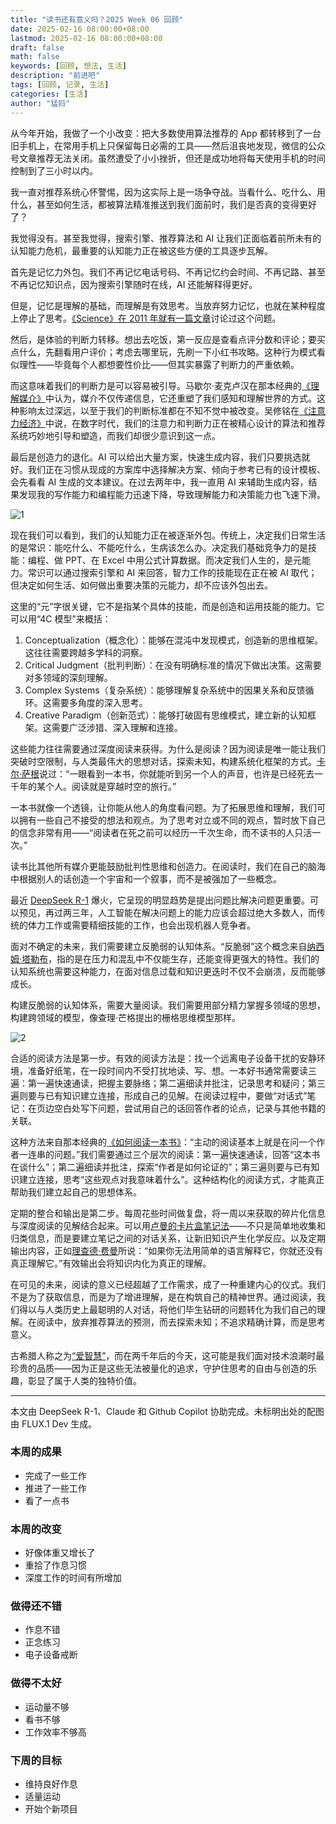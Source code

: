 ```yaml
---
title: "读书还有意义吗？2025 Week 06 回顾"
date: 2025-02-16 08:00:00+08:00
lastmod: 2025-02-16 08:00:00+08:00
draft: false
math: false
keywords: [回顾, 想法, 生活]
description: "前进吧"
tags: [回顾, 记录, 生活]
categories: [生活]
author: "猛犸"
---
```


从今年开始，我做了一个小改变：把大多数使用算法推荐的 App 都转移到了一台旧手机上，在常用手机上只保留每日必需的工具——然后沮丧地发现，微信的公众号文章推荐无法关闭。虽然遭受了小小挫折，但还是成功地将每天使用手机的时间控制到了三小时以内。

我一直对推荐系统心怀警惕，因为这实际上是一场争夺战。当看什么、吃什么、用什么，甚至如何生活，都被算法精准推送到我们面前时，我们是否真的变得更好了？

我觉得没有。甚至我觉得，搜索引擎、推荐算法和 AI 让我们正面临着前所未有的认知能力危机，最重要的认知能力正在被这些方便的工具逐步瓦解。

首先是记忆力外包。我们不再记忆电话号码、不再记忆约会时间、不再记路、甚至不再记忆知识点，因为搜索引擎随时在线，AI 还能解释得更好。

但是，记忆是理解的基础，而理解是有效思考。当放弃努力记忆，也就在某种程度上停止了思考。[《Science》在 2011 年就有一篇文章](https://www.science.org/doi/10.1126/science.1207745)讨论过这个问题。

然后，是体验的判断力转移。想出去吃饭，第一反应是查看点评分数和评论；要买点什么，先翻看用户评价；考虑去哪里玩，先刷一下小红书攻略。这种行为模式看似理性——毕竟每个人都想要性价比——但其实暴露了判断力的严重依赖。

而这意味着我们的判断力是可以容易被引导。马歇尔·麦克卢汉在那本经典的[《理解媒介》](https://book.douban.com/subject/6391212/)中认为，媒介不仅传递信息，它还重塑了我们感知和理解世界的方式。这种影响太过深远，以至于我们的判断标准都在不知不觉中被改变。吴修铭在[《注意力经济》](https://book.douban.com/subject/30194615/)中说，在数字时代，我们的注意力和判断力正在被精心设计的算法和推荐系统巧妙地引导和塑造，而我们却很少意识到这一点。

最后是创造力的退化。AI 可以给出大量方案，快速生成内容，我们只要挑选就好。我们正在习惯从现成的方案库中选择解决方案、倾向于参考已有的设计模板、会先看看 AI 生成的文本建议。在过去两年中，我一直用 AI 来辅助生成内容，结果发现我的写作能力和编程能力迅速下降，导致理解能力和决策能力也飞速下滑。

![1](https://1-1256632535.cos.ap-beijing.myqcloud.com/img/1.png)

现在我们可以看到，我们的认知能力正在被逐渐外包。传统上，决定我们日常生活的是常识：能吃什么、不能吃什么，生病该怎么办。决定我们基础竞争力的是技能：编程、做 PPT、在 Excel 中用公式计算数据。而决定我们人生的，是元能力。常识可以通过搜索引擎和 AI 来回答，智力工作的技能现在正在被 AI 取代；但决定如何生活、如何做出重要决策的元能力，却不应该外包出去。

这里的“元”字很关键，它不是指某个具体的技能，而是创造和运用技能的能力。它可以用“4C 模型”来概括：

1. Conceptualization（概念化）：能够在混沌中发现模式，创造新的思维框架。这往往需要跨越多学科的洞察。
2. Critical Judgment（批判判断）：在没有明确标准的情况下做出决策。这需要对多领域的深刻理解。
3. Complex Systems（复杂系统）：能够理解复杂系统中的因果关系和反馈循环。这需要多角度的深入思考。
4. Creative Paradigm（创新范式）：能够打破固有思维模式，建立新的认知框架。这需要广泛涉猎、深入理解和连接。

这些能力往往需要通过深度阅读来获得。为什么是阅读？因为阅读是唯一能让我们突破时空限制，与人类最伟大的思想对话，探索未知，构建系统化框架的方式。[卡尔·萨根](https://en.wikipedia.org/wiki/Carl_Sagan)说过：“一眼看到一本书，你就能听到另一个人的声音，也许是已经死去一千年的某个人。阅读就是穿越时空的旅行。”

一本书就像一个透镜，让你能从他人的角度看问题。为了拓展思维和理解，我们可以拥有一些自己不接受的想法和观点。为了思考对立或不同的观点，暂时放下自己的信念非常有用——“阅读者在死之前可以经历一千次生命，而不读书的人只活一次。”

读书比其他所有媒介更能鼓励批判性思维和创造力。在阅读时，我们在自己的脑海中根据别人的话创造一个宇宙和一个叙事，而不是被强加了一些概念。

最近 [DeepSeek R-1](https://chat.deepseek.com) 爆火，它呈现的明显趋势是提出问题比解决问题更重要。可以预见，再过两三年，人工智能在解决问题上的能力应该会超过绝大多数人，而传统的体力工作或需要精细技能的工作，也会出现机器人竞争者。

面对不确定的未来，我们需要建立反脆弱的认知体系。“反脆弱”这个概念来自[纳西姆·塔勒布](https://book.douban.com/subject/25782902/)，指的是在压力和混乱中不仅能生存，还能变得更强大的特性。我们的认知系统也需要这种能力，在面对信息过载和知识更迭时不仅不会崩溃，反而能够成长。

构建反脆弱的认知体系，需要大量阅读。我们需要用部分精力掌握多领域的思想，构建跨领域的模型，像查理·芒格提出的栅格思维模型那样。

![2](https://1-1256632535.cos.ap-beijing.myqcloud.com/img/2.png)

合适的阅读方法是第一步。有效的阅读方法是：找一个远离电子设备干扰的安静环境，准备好纸笔，在一段时间内不受打扰地读、写、想。一本好书通常需要读三遍：第一遍快速通读，把握主要脉络；第二遍细读并批注，记录思考和疑问；第三遍则要与已有知识建立连接，形成自己的见解。在阅读过程中，要做“对话式”笔记：在页边空白处写下问题，尝试用自己的话回答作者的论点，记录与其他书籍的关联。

这种方法来自那本经典的[《如何阅读一本书》](https://book.douban.com/subject/1013208/)：“主动的阅读基本上就是在问一个作者一连串的问题。”我们需要通过三个层次的阅读：第一遍快速通读，回答“这本书在谈什么”；第二遍细读并批注，探索“作者是如何论证的”；第三遍则要与已有知识建立连接，思考“这些观点对我意味着什么”。这种结构化的阅读方式，才能真正帮助我们建立起自己的思想体系。

定期的整合和输出是第二步。每周花些时间做复盘，将一周以来获取的碎片化信息与深度阅读的见解结合起来。可以用[卢曼的卡片盒笔记法](https://book.douban.com/subject/35503571/)——不只是简单地收集和归类信息，而是要建立笔记之间的对话关系，让新旧知识产生化学反应。以及定期输出内容，正如[理查德·费曼](https://book.douban.com/subject/1084257/)所说：“如果你无法用简单的语言解释它，你就还没有真正理解它。”有效输出会将知识内化为真正的理解。

在可见的未来，阅读的意义已经超越了工作需求，成了一种重建内心的仪式。我们不是为了获取信息，而是为了增进理解，是在构筑自己的精神世界。通过阅读，我们得以与人类历史上最聪明的人对话，将他们毕生钻研的问题转化为我们自己的理解。在阅读中，放弃推荐算法的预测，而去探索未知；不追求精确计算，而是思考意义。

古希腊人称之为[“爱智慧”](https://en.wikipedia.org/wiki/Philosophy)，而在两千年后的今天，这可能是我们面对技术浪潮时最珍贵的品质——因为正是这些无法被量化的追求，守护住思考的自由与创造的乐趣，彰显了属于人类的独特价值。

---

本文由 DeepSeek R-1、Claude 和 Github Copilot 协助完成。未标明出处的配图由 FLUX.1 Dev 生成。

### 本周的成果

- 完成了一些工作
- 推进了一些工作
- 看了一点书

### 本周的改变

- 好像体重又增长了
- 重拾了作息习惯
- 深度工作的时间有所增加

### 做得还不错

- 作息不错
- 正念练习
- 电子设备戒断

### 做得不太好

- 运动量不够
- 看书不够
- 工作效率不够高

### 下周的目标

- 维持良好作息
- 适量运动
- 开始个新项目

